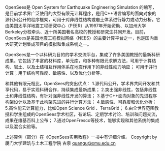 OpenSees是 Open System for Earthquake Engineering Simulation 的缩写，是目前学术界广泛使用的大型有限元计算程序，是用C++语言编写的面向对象的源代码公开的程序框架，可用于对非线性结构或岩土体系进行静力或动力分析。它由美国太平洋地震工程研究中心（PEER）从1997年开始资助、以加州大学Berkeley分校牵头、近十所美国著名高校的教授和研究生共同开发。目前，OpenSees是美国地震工程模拟网络（NEES）的主要计算平台之一，也是国内重大研究计划集成项目的模拟和集成系统之一。

OpenSees是一个以科研为目的的学术交流平台，集成了许多美国教授的最新科研成果。它包括了丰富的材料库，单元库，和多种有限元求解方法，可用于计算结构、岩土、以及土结相互作用体系在地震作用下的非线性动力响应； 可用于并行计算；用于结构可靠度、敏感性、以及优化分析等。

和其他有限元相比，OpenSees的突出优点：
1.源代码公开，学术界共同开发和共享代码，易于实现科研合作，持续集成最新成果；
2.突出强非线性，包括非线性土和非线性结构，有针对强非线性开发的算法；
3.基于C++面向对象的先进程序构架设计以及基于此构架先进的并行计算方法；
4.敏感性、可靠度和优化分析；
5.高性能云计算能力，比如Open Science Grid 、TerraGrid；
6.由全世界范围教授和学生组成的OpenSees学术社区，有论坛、定期学术讨论、培训和问题交流，成果在维基百科上公布；
7.通过OpenFresco等技术，能够实现和其他系统的集成以及混合实验等。

上述算例（部分）在《OpenSees实用教程》一书中有详细介绍。
Copyright by 厦门大学建筑与土木工程学院 古泉 <quangu@xmu.edu.cn>
